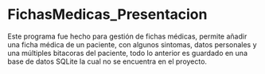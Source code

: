 # FichasMedicas_Presentacion
Este programa fue hecho para gestión de fichas médicas, permite añadir una ficha médica de un paciente, con algunos sintomas, datos personales y una múltiples bitacoras del paciente, todo lo anterior es guardado en una base de datos SQLite la cual no se encuentra en el proyecto.
